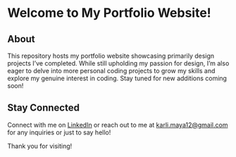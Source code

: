 # Welcome to My Portfolio Website!

## About
This repository hosts my portfolio website showcasing primarily design projects I’ve completed. While still upholding my passion for design, I’m also eager to delve into more personal coding projects to grow my skills and explore my genuine interest in coding. Stay tuned for new additions coming soon!

## Stay Connected
Connect with me on [LinkedIn](https://www.linkedin.com/in/karlina-maya/) or reach out to me at karli.maya12@gmail.com for any inquiries or just to say hello!

Thank you for visiting!
